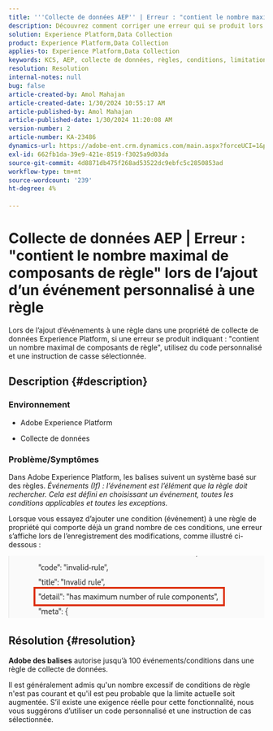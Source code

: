 ```yaml
---
title: '''Collecte de données AEP'' | Erreur : "contient le nombre maximal de composants de règle" lors de l’ajout d’un événement personnalisé à une règle"'
description: Découvrez comment corriger une erreur qui se produit lors de l’ajout d’événements à une règle dans une propriété de collecte de données Experience Platform.
solution: Experience Platform,Data Collection
product: Experience Platform,Data Collection
applies-to: Experience Platform,Data Collection
keywords: KCS, AEP, collecte de données, règles, conditions, limitations, limite, balises, erreur, événement personnalisé
resolution: Resolution
internal-notes: null
bug: false
article-created-by: Amol Mahajan
article-created-date: 1/30/2024 10:55:17 AM
article-published-by: Amol Mahajan
article-published-date: 1/30/2024 11:20:08 AM
version-number: 2
article-number: KA-23486
dynamics-url: https://adobe-ent.crm.dynamics.com/main.aspx?forceUCI=1&pagetype=entityrecord&etn=knowledgearticle&id=cd149808-5ebf-ee11-9079-6045bd006793
exl-id: 662fb1da-39e9-421e-8519-f3025a9d03da
source-git-commit: 4d8871db475f268ad53522dc9ebfc5c2850853ad
workflow-type: tm+mt
source-wordcount: '239'
ht-degree: 4%

---
```


# Collecte de données AEP | Erreur : &quot;contient le nombre maximal de composants de règle&quot; lors de l’ajout d’un événement personnalisé à une règle


Lors de l’ajout d’événements à une règle dans une propriété de collecte de données Experience Platform, si une erreur se produit indiquant : &quot;contient un nombre maximal de composants de règle&quot;, utilisez du code personnalisé et une instruction de casse sélectionnée.

## Description {#description}


### <b>Environnement</b>

- Adobe Experience Platform


- Collecte de données




### <b>Problème/Symptômes</b>

Dans Adobe Experience Platform, les balises suivent un système basé sur des règles.
*Événements (If) : l’événement est l’élément que la règle doit rechercher. Cela est défini en choisissant un événement, toutes les conditions applicables et toutes les exceptions.*

Lorsque vous essayez d’ajouter une condition (événement) à une règle de propriété qui comporte déjà un grand nombre de ces conditions, une erreur s’affiche lors de l’enregistrement des modifications, comme illustré ci-dessous :



![](assets/___d6149808-5ebf-ee11-9079-6045bd006793___.png)


## Résolution {#resolution}


<b>Adobe des balises</b> autorise jusqu’à 100 événements/conditions dans une règle de collecte de données.

Il est généralement admis qu&#39;un nombre excessif de conditions de règle n&#39;est pas courant et qu&#39;il est peu probable que la limite actuelle soit augmentée. S’il existe une exigence réelle pour cette fonctionnalité, nous vous suggérons d’utiliser un code personnalisé et une instruction de cas sélectionnée.
